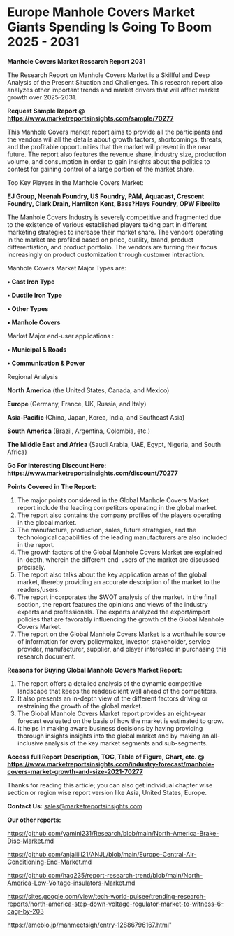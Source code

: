 # Europe Manhole Covers Market Giants Spending Is Going To Boom 2025 - 2031

<strong>Manhole Covers Market Research Report 2031</strong>

The Research Report on Manhole Covers Market is a Skillful and Deep Analysis of the Present Situation and Challenges. This research report also analyzes other important trends and market drivers that will affect market growth over 2025-2031.

<strong>Request Sample Report @ <a href=https://www.marketreportsinsights.com/sample/70277>https://www.marketreportsinsights.com/sample/70277</a></strong>

This Manhole Covers market report aims to provide all the participants and the vendors will all the details about growth factors, shortcomings, threats, and the profitable opportunities that the market will present in the near future. The report also features the revenue share, industry size, production volume, and consumption in order to gain insights about the politics to contest for gaining control of a large portion of the market share.

Top Key Players in the Manhole Covers Market:

<strong>EJ Group, Neenah Foundry, US Foundry, PAM, Aquacast, Crescent Foundry, Clark Drain, Hamilton Kent, Bass?Hays Foundry, OPW Fibrelite</strong>

The Manhole Covers Industry is severely competitive and fragmented due to the existence of various established players taking part in different marketing strategies to increase their market share. The vendors operating in the market are profiled based on price, quality, brand, product differentiation, and product portfolio. The vendors are turning their focus increasingly on product customization through customer interaction.

Manhole Covers Market Major Types are:

<strong>• Cast Iron Type

• Ductile Iron Type

• Other Types

• Manhole Covers</strong>

Market Major end-user applications :

<strong>• Municipal & Roads

• Communication & Power</strong>

Regional Analysis

</u><strong><b>North America</b></strong> (the United States, Canada, and Mexico)

<strong><b>Europe </b></strong>(Germany, France, UK, Russia, and Italy)

<strong><b>Asia-Pacific</b></strong> (China, Japan, Korea, India, and Southeast Asia)

<strong><b>South America</b></strong> (Brazil, Argentina, Colombia, etc.)

<strong><b>The Middle East and Africa</b></strong> (Saudi Arabia, UAE, Egypt, Nigeria, and South Africa)

<strong>Go For Interesting Discount Here: <a href=https://www.marketreportsinsights.com/discount/70277>https://www.marketreportsinsights.com/discount/70277</a></strong>

<strong>Points Covered in The Report:</strong>
<ol>
  <li>The major points considered in the Global Manhole Covers Market report include the leading competitors operating in the global market.</li>
  <li>The report also contains the company profiles of the players operating in the global market.</li>
  <li>The manufacture, production, sales, future strategies, and the technological capabilities of the leading manufacturers are also included in the report.</li>
  <li>The growth factors of the Global Manhole Covers Market are explained in-depth, wherein the different end-users of the market are discussed precisely.</li>
  <li>The report also talks about the key application areas of the global market, thereby providing an accurate description of the market to the readers/users.</li>
  <li>The report incorporates the SWOT analysis of the market. In the final section, the report features the opinions and views of the industry experts and professionals. The experts analyzed the export/import policies that are favorably influencing the growth of the Global Manhole Covers Market.</li>
  <li>The report on the Global Manhole Covers Market is a worthwhile source of information for every policymaker, investor, stakeholder, service provider, manufacturer, supplier, and player interested in purchasing this research document.</li>
</ol>
<strong>Reasons for Buying Global Manhole Covers Market Report:</strong>

<ol>
  <li>The report offers a detailed analysis of the dynamic competitive landscape that keeps the reader/client well ahead of the competitors.</li>
  <li>It also presents an in-depth view of the different factors driving or restraining the growth of the global market.</li>
  <li>The Global Manhole Covers Market report provides an eight-year forecast evaluated on the basis of how the market is estimated to grow.</li>
  <li>It helps in making aware business decisions by having providing thorough insights insights into the global market and by making an all-inclusive analysis of the key market segments and sub-segments.</li>
</ol>
<strong>Access full Report Description, TOC, Table of Figure, Chart, etc. @ <a href=https://www.marketreportsinsights.com/industry-forecast/manhole-covers-market-growth-and-size-2021-70277>https://www.marketreportsinsights.com/industry-forecast/manhole-covers-market-growth-and-size-2021-70277</a></strong>


Thanks for reading this article; you can also get individual chapter wise section or region wise report version like Asia, United States, Europe.

<strong>Contact Us:</strong>
sales@marketreportsinsights.com

<strong>Our other reports:</strong>

<a href=https://github.com/yamini231/Research/blob/main/North-America-Brake-Disc-Market.md>https://github.com/yamini231/Research/blob/main/North-America-Brake-Disc-Market.md</a>

<a href=https://github.com/anjaliiii21/ANJL/blob/main/Europe-Central-Air-Conditioning-End-Market.md>https://github.com/anjaliiii21/ANJL/blob/main/Europe-Central-Air-Conditioning-End-Market.md</a>

<a href=https://github.com/haq235/report-research-trend/blob/main/North-America-Low-Voltage-insulators-Market.md>https://github.com/haq235/report-research-trend/blob/main/North-America-Low-Voltage-insulators-Market.md</a>

<a href=https://sites.google.com/view/tech-world-pulsee/trending-research-reports/north-america-step-down-voltage-regulator-market-to-witness-6-cagr-by-203>https://sites.google.com/view/tech-world-pulsee/trending-research-reports/north-america-step-down-voltage-regulator-market-to-witness-6-cagr-by-203</a>

<a href=https://ameblo.jp/manmeetsigh/entry-12886796167.html>https://ameblo.jp/manmeetsigh/entry-12886796167.html</a>"
